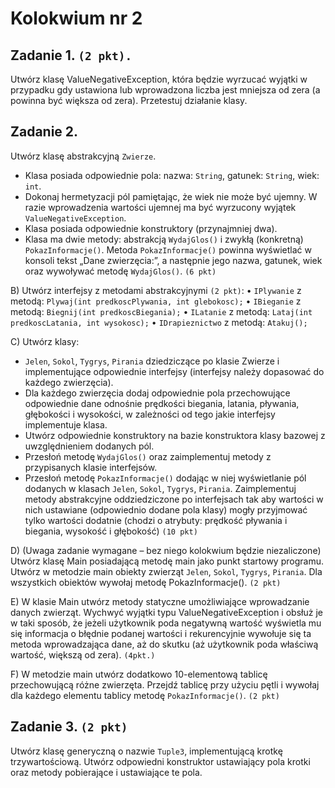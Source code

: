 # **Kolokwium nr 2**


## **Zadanie 1.** `(2 pkt).`

Utwórz klasę ValueNegativeException, która będzie wyrzucać wyjątki w przypadku gdy ustawiona lub wprowadzona liczba jest mniejsza od zera (a powinna być większa od zera). Przetestuj działanie klasy.

## **Zadanie 2.**

Utwórz klasę abstrakcyjną `Zwierze`. 
- Klasa posiada odpowiednie pola: nazwa: `String`,  gatunek: `String`, wiek: `int`.
- Dokonaj hermetyzacji pól pamiętając, że wiek nie może być ujemny. W razie wprowadzenia wartości ujemnej ma być wyrzucony wyjątek `ValueNegativeException`.
- Klasa posiada odpowiednie konstruktory (przynajmniej dwa).
- Klasa ma dwie metody: abstrakcją `WydajGlos()` i zwykłą (konkretną) `PokazInformacje()`.
 Metoda `PokazInformacje()` powinna wyświetlać w konsoli tekst „Dane zwierzęcia:”, a następnie jego nazwa, gatunek, wiek oraz wywoływać metodę `WydajGlos()`. `(6 pkt)`

B) Utwórz interfejsy z metodami abstrakcyjnymi `(2 pkt)`: 
•	`IPlywanie` z metodą: `Plywaj(int predkoscPlywania, int glebokosc);`
•	`IBieganie` z metodą: `Biegnij(int predkoscBiegania);`
•	`ILatanie` z metodą: `Lataj(int predkoscLatania, int wysokosc);`
•	`IDrapieznictwo` z metodą: `Atakuj();`

C) Utwórz klasy:
- `Jelen`, `Sokol`, `Tygrys`, `Pirania` dziedziczące po klasie Zwierze i implementujące odpowiednie interfejsy (interfejsy należy dopasować do każdego zwierzęcia).
- Dla każdego zwierzęcia dodaj odpowiednie pola przechowujące odpowiednie dane odnośnie prędkości biegania, latania, pływania, głębokości i wysokości, w zależności od tego jakie interfejsy implementuje klasa.
- Utwórz odpowiednie konstruktory na bazie konstruktora klasy bazowej z uwzględnieniem dodanych pól.
- Przesłoń metodę `WydajGlos()` oraz zaimplementuj metody z przypisanych klasie interfejsów.
- Przesłoń metodę `PokazInformacje()` dodając w niej wyświetlanie pól dodanych w klasach `Jelen`, `Sokol`, `Tygrys`, `Pirania`.
Zaimplementuj metody abstrakcyjne oddziedziczone po interfejsach tak aby wartości w nich ustawiane (odpowiednio dodane pola klasy) mogły przyjmować tylko wartości dodatnie (chodzi o atrybuty: prędkość pływania i biegania, wysokość i głębokość)
`(10 pkt)`

D)  (Uwaga zadanie wymagane – bez niego kolokwium będzie niezaliczone)
Utwórz klasę Main posiadającą metodę main jako punkt startowy programu. Utwórz w metodzie main obiekty zwierząt  `Jelen`, `Sokol`, `Tygrys`, `Pirania`. Dla wszystkich obiektów wywołaj metodę PokazInformacje(). `(2 pkt)`

E) W klasie Main utwórz metody statyczne umożliwiające wprowadzanie danych zwierząt. Wychwyć wyjątki typu ValueNegativeException i obsłuż je w taki sposób, że jeżeli użytkownik poda negatywną wartość wyświetla mu się informacja o błędnie podanej wartości i rekurencyjnie wywołuje się ta metoda wprowadzająca dane, aż do skutku (aż użytkownik poda właściwą wartość, większą od zera). `(4pkt.)`

F) W metodzie main utwórz dodatkowo 10-elementową tablicę przechowującą różne zwierzęta. Przejdź tablicę przy użyciu pętli i wywołaj dla każdego elementu tablicy metodę  `PokazInformacje()`.  `(2 pkt)`

## **Zadanie 3.** `(2 pkt)`
Utwórz klasę generyczną o nazwie `Tuple3`, implementującą krotkę trzywartościową. Utwórz odpowiedni konstruktor ustawiający pola krotki oraz metody pobierające i ustawiające te pola. 
